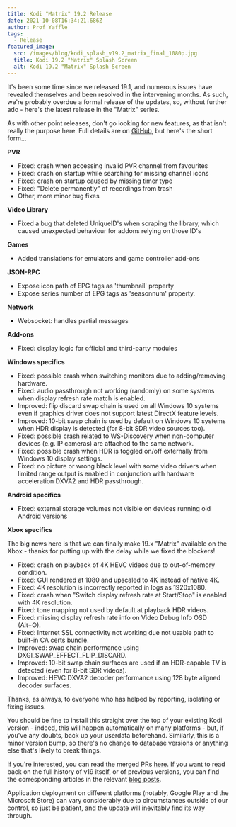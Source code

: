 ```yaml
---
title: Kodi "Matrix" 19.2 Release
date: 2021-10-08T16:34:21.686Z
author: Prof Yaffle
tags:
  - Release
featured_image:
  src: /images/blog/kodi_splash_v19.2_matrix_final_1080p.jpg
  title: Kodi 19.2 "Matrix" Splash Screen
  alt: Kodi 19.2 "Matrix" Splash Screen
---
```

It's been some time since we released 19.1, and numerous issues have revealed themselves and been resolved in the intervening months. As such, we're probably overdue a formal release of the updates, so, without further ado - here's the latest release in the "Matrix" series.

As with other point releases, don't go looking for new features, as that isn't really the purpose here. Full details are on [GitHub](https://github.com/xbmc/xbmc/compare/19.1-Matrix...19.2-Matrix), but here's the short form...

**PVR**

- Fixed: crash when accessing invalid PVR channel from favourites
- Fixed: crash on startup while searching for missing channel icons
- Fixed: crash on startup caused by missing timer type
- Fixed: "Delete permanently" of recordings from trash
- Other, more minor bug fixes

**Video Library**

- Fixed a bug that deleted UniqueID's when scraping the library, which caused unexpected behaviour for addons relying on those ID's

**Games**

- Added translations for emulators and game controller add-ons

**JSON-RPC**

- Expose icon path of EPG tags as 'thumbnail' property
- Expose series number of EPG tags as 'seasonnum' property.

**Network**

- Websocket: handles partial messages

**Add-ons**

- Fixed: display logic for official and third-party modules

**Windows specifics**

- Fixed: possible crash when switching monitors due to adding/removing hardware.
- Fixed: audio passthrough not working (randomly) on some systems when display refresh rate match is enabled.
- Improved: flip discard swap chain is used on all Windows 10 systems even if graphics driver does not support latest DirectX feature levels.
- Improved: 10-bit swap chain is used by default on Windows 10 systems when HDR display is detected (for 8-bit SDR video sources too).
- Fixed: possible crash related to WS-Discovery when non-computer devices (e.g. IP cameras) are attached to the same network.
- Fixed: possible crash when HDR is toggled on/off externally from Windows 10 display settings.
- Fixed: no picture or wrong black level with some video drivers when limited range output is enabled in conjunction with hardware acceleration DXVA2 and HDR passthrough.

**Android specifics**

- Fixed: external storage volumes not visible on devices running old Android versions

**Xbox specifics**

The big news here is that we can finally make 19.x "Matrix" available on the Xbox - thanks for putting up with the delay while we fixed the blockers!

- Fixed: crash on playback of 4K HEVC videos due to out-of-memory condition.
- Fixed: GUI rendered at 1080 and upscaled to 4K instead of native 4K.
- Fixed: 4K resolution is incorrectly reported in logs as 1920x1080.
- Fixed: crash when "Switch display refresh rate at Start/Stop" is enabled with 4K resolution.
- Fixed: tone mapping not used by default at playback HDR videos.
- Fixed: missing display refresh rate info on Video Debug Info OSD (Alt+O).
- Fixed: Internet SSL connectivity not working due not usable path to built-in CA certs bundle.
- Improved: swap chain performance using DXGI_SWAP_EFFECT_FLIP_DISCARD.
- Improved: 10-bit swap chain surfaces are used if an HDR-capable TV is detected (even for 8-bit SDR videos).
- Improved: HEVC DXVA2 decoder performance using 128 byte aligned decoder surfaces.


Thanks, as always, to everyone who has helped by reporting, isolating or fixing issues.

You should be fine to install this straight over the top of your existing Kodi version - indeed, this will happen automatically on many platforms - but, if you've any doubts, back up your userdata beforehand. Similarly, this is a minor version bump, so there's no change to database versions or anything else that's likely to break things.

If you're interested, you can read the merged PRs [here](https://github.com/xbmc/xbmc/pulls?q=is%3Apr+sort%3Aupdated-desc+milestone%3A%22Matrix+19.2%22+label%3A%22v19+Matrix%22+). If you want to read back on the full history of v19 itself, or of previous versions, you can find the corresponding articles in the relevant [blog posts](https://kodi.tv/blog/tag/release).

Application deployment on different platforms (notably, Google Play and the Microsoft Store) can vary considerably due to circumstances outside of our control, so just be patient, and the update will inevitably find its way through.